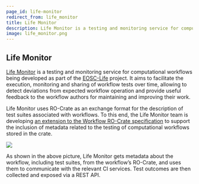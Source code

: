 ```yaml
---
page_id: life-monitor
redirect_from: life_monitor
title: Life Monitor
description: Life Monitor is a testing and monitoring service for computational workflows being developed as part of the EOSC-Life project. It aims to facilitate the execution, monitoring and sharing of workflow tests over time, allowing to detect deviations from expected workflow operation and provide useful feedback to the workflow authors
image: life_monitor.png
---
```

## Life Monitor
[Life Monitor](https://crs4.github.io/life_monitor/) is a testing and monitoring service for computational workflows being developed as part of the [EOSC-Life](https://www.eosc-life.eu/) project. It aims to facilitate the execution, monitoring and sharing of workflow tests over time, allowing to detect deviations from expected workflow operation and provide useful feedback to the workflow authors for maintaining and improving their work.

Life Monitor uses RO-Crate as an exchange format for the description of test suites associated with workflows. To this end, the Life Monitor team is developing [an extension to the Workflow RO-Crate specification](https://github.com/crs4/life_monitor/wiki/Workflow-Testing-RO-Crate) to support the inclusion of metadata related to the testing of computational workflows stored in the crate.

![](https://www.researchobject.org/ro-crate/assets/img/ro-crate-exchange.png)

As shown in the above picture, Life Monitor gets metadata about the workflow, including test suites, from the workflow’s RO-Crate, and uses them to communicate with the relevant CI services. Test outcomes are then collected and exposed via a REST API.